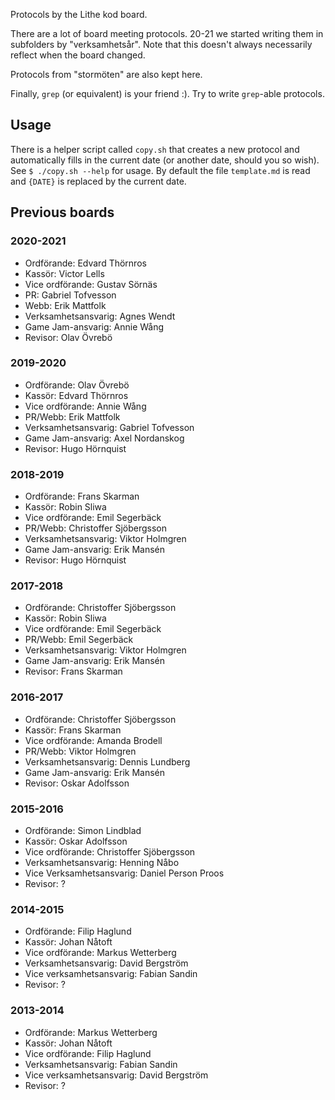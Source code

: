 Protocols by the Lithe kod board.

There are a lot of board meeting protocols. 20-21 we started writing them in
subfolders by "verksamhetsår". Note that this doesn't always necessarily reflect
when the board changed.

Protocols from "stormöten" are also kept here.

Finally, `grep` (or equivalent) is your friend :). Try to write `grep`-able
protocols.

## Usage

There is a helper script called `copy.sh` that creates a new protocol and
automatically fills in the current date (or another date, should you so wish).
See `$ ./copy.sh --help` for usage. By default the file `template.md` is read
and `{DATE}` is replaced by the current date.

## Previous boards

### 2020-2021

- Ordförande: Edvard Thörnros
- Kassör: Victor Lells
- Vice ordförande: Gustav Sörnäs
- PR: Gabriel Tofvesson
- Webb: Erik Mattfolk
- Verksamhetsansvarig: Agnes Wendt
- Game Jam-ansvarig: Annie Wång
- Revisor: Olav Övrebö

### 2019-2020

- Ordförande: Olav Övrebö
- Kassör: Edvard Thörnros
- Vice ordförande: Annie Wång
- PR/Webb: Erik Mattfolk
- Verksamhetsansvarig: Gabriel Tofvesson
- Game Jam-ansvarig: Axel Nordanskog
- Revisor: Hugo Hörnquist

### 2018-2019

- Ordförande: Frans Skarman
- Kassör: Robin Sliwa
- Vice ordförande: Emil Segerbäck
- PR/Webb: Christoffer Sjöbergsson
- Verksamhetsansvarig: Viktor Holmgren
- Game Jam-ansvarig: Erik Mansén
- Revisor: Hugo Hörnquist

### 2017-2018

- Ordförande: Christoffer Sjöbergsson
- Kassör: Robin Sliwa
- Vice ordförande: Emil Segerbäck
- PR/Webb: Emil Segerbäck
- Verksamhetsansvarig: Viktor Holmgren
- Game Jam-ansvarig: Erik Mansén
- Revisor: Frans Skarman

### 2016-2017

- Ordförande: Christoffer Sjöbergsson
- Kassör: Frans Skarman
- Vice ordförande: Amanda Brodell
- PR/Webb: Viktor Holmgren
- Verksamhetsansvarig: Dennis Lundberg
- Game Jam-ansvarig: Erik Mansén
- Revisor: Oskar Adolfsson

### 2015-2016

- Ordförande: Simon Lindblad
- Kassör: Oskar Adolfsson
- Vice ordförande: Christoffer Sjöbergsson
- Verksamhetsansvarig: Henning Nåbo
- Vice Verksamhetsansvarig: Daniel Person Proos
- Revisor: ?

### 2014-2015

- Ordförande: Filip Haglund
- Kassör: Johan Nåtoft
- Vice ordförande: Markus Wetterberg
- Verksamhetsansvarig: David Bergström
- Vice verksamhetsansvarig: Fabian Sandin
- Revisor: ?

### 2013-2014

- Ordförande: Markus Wetterberg
- Kassör: Johan Nåtoft
- Vice ordförande: Filip Haglund
- Verksamhetsansvarig: Fabian Sandin
- Vice verksamhetsansvarig: David Bergström
- Revisor: ?

